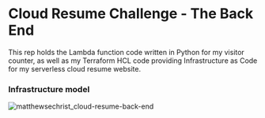 # Cloud Resume Challenge - The Back End

This rep holds the Lambda function code written in Python for my visitor counter, as well as my Terraform HCL code providing Infrastructure as Code for my serverless cloud resume website.

### Infrastructure model
![matthewsechrist_cloud-resume-back-end](https://github.com/matthewsechrist/cloud-resume-back-end/assets/173192552/d9ea8e12-382b-4d51-bb6d-fc08b9be092b)
